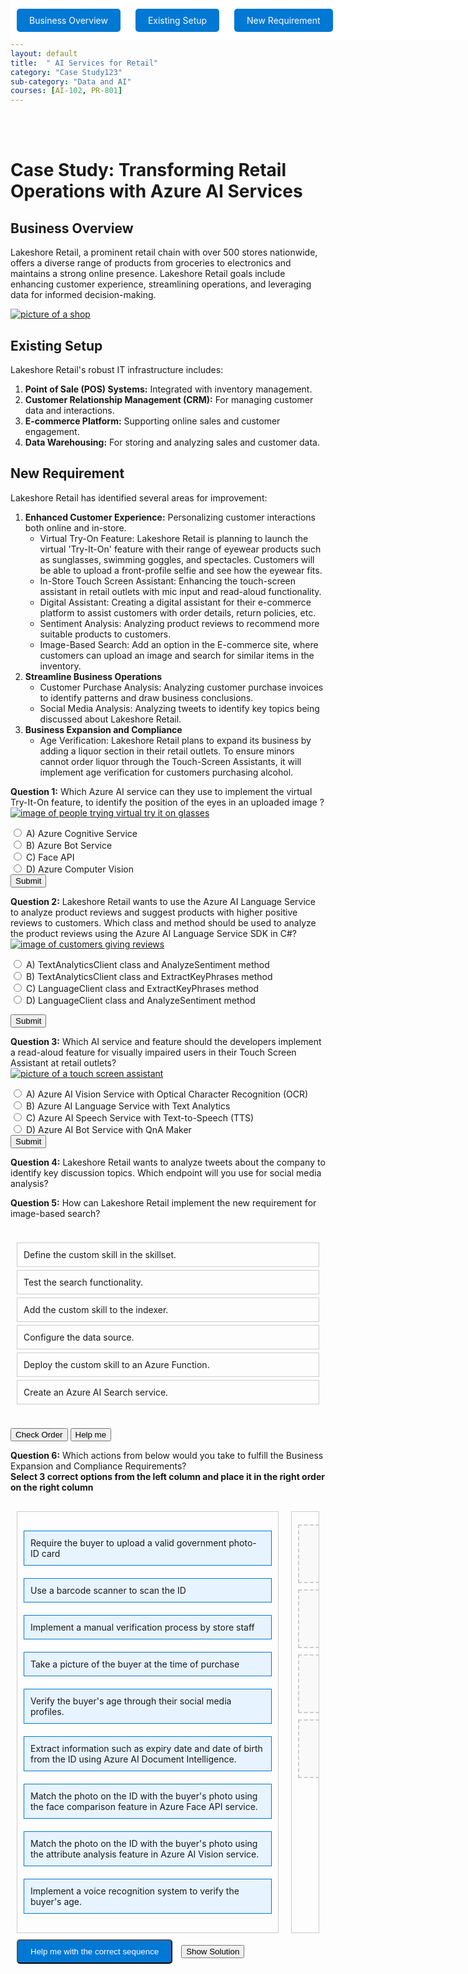 ```yaml
---
layout: default
title:  " AI Services for Retail"
category: "Case Study123"
sub-category: "Data and AI"
courses: [AI-102, PR-801]
---
```


<div class="fixed-buttons">

  <a href="#business" class="button">Business Overview</a>
  <a href="#existing" class="button">Existing Setup</a>
  <a href="#new" class="button">New Requirement</a>
</div>


<br><br>


# Case Study: Transforming Retail Operations with Azure AI Services

## Business Overview
<a id="business"></a>
Lakeshore Retail, a prominent retail chain with over 500 stores nationwide, offers a diverse range of products from groceries to electronics and maintains a strong online presence. Lakeshore Retail goals include enhancing customer experience, streamlining operations, and leveraging data for informed decision-making. <br>

<a href="./images/r1.png">
  <img src="./images/r1.png" alt="picture of a shop">
</a>
<br>

## Existing Setup
<a id="existing"></a>
Lakeshore Retail's robust IT infrastructure includes:
1. **Point of Sale (POS) Systems:** Integrated with inventory management.
2. **Customer Relationship Management (CRM):** For managing customer data and interactions.
3. **E-commerce Platform:** Supporting online sales and customer engagement.
4. **Data Warehousing:** For storing and analyzing sales and customer data.

## New Requirement
<a id="new"></a>
Lakeshore Retail has identified several areas for improvement:
1. **Enhanced Customer Experience:** Personalizing customer interactions both online and in-store.
   - Virtual Try-On Feature: Lakeshore Retail is planning to launch the virtual 'Try-It-On' feature with their range of eyewear products such as sunglasses, swimming goggles, and spectacles. Customers will be able to upload a front-profile selfie and see how the eyewear fits.<br>
   - In-Store Touch Screen Assistant: Enhancing the touch-screen assistant in retail outlets with mic input and read-aloud functionality.<br>
   - Digital Assistant: Creating a digital assistant for their e-commerce platform to assist customers with order details, return policies, etc.<br>
   - Sentiment Analysis: Analyzing product reviews to recommend more suitable products to customers.<br>
   - Image-Based Search: Add an option in the E-commerce site, where customers can upload an image and search for similar items in the inventory.<br>
2. **Streamline Business Operations**
    - Customer Purchase Analysis: Analyzing customer purchase invoices to identify patterns and draw business conclusions.<br>
    - Social Media Analysis: Analyzing tweets to identify key topics being discussed about Lakeshore Retail.<br>
3. **Business Expansion and Compliance**
    - Age Verification: Lakeshore Retail plans to expand its business by adding a liquor section in their retail outlets. To ensure minors cannot order liquor through the Touch-Screen Assistants, it will implement age verification for customers purchasing alcohol.<br>

 

**Question 1:** Which Azure AI service can they use to implement the virtual Try-It-On feature, to identify the position of the eyes in an uploaded image ?<br>
<a href="./images/r2.png">
  <img src="./images/r2.png" alt="image of people trying virtual try it on glasses">
</a>
<br>
<form id="quizForm1">
  <input type="radio" id="q1a" name="q1" value="A">
  <label for="q1a">A) Azure Cognitive Service </label><br>
  <input type="radio" id="q1b" name="q1" value="B">
  <label for="q1b">B) Azure Bot Service</label><br>
  <input type="radio" id="q1c" name="q1" value="C">
  <label for="q1c">C) Face API </label><br>
  <input type="radio" id="q1d" name="q1" value="D">
  <label for="q1d">D) Azure Computer Vision </label><br>
  <button type="button" onclick="checkAnswer('q1', 'C', 'result1')" class="styled-button">Submit</button>
</form>
<p id="result1"></p>

**Question 2:** Lakeshore Retail wants to use the Azure AI Language Service to analyze product reviews and suggest products with higher positive reviews to customers. Which class and method should be used to analyze the product reviews using the Azure AI Language Service SDK in C#?<br>
<a href="./images/r3.png">
  <img src="./images/r3.png" alt="image of customers giving reviews">
</a>
<form id="quizForm2">
  <input type="radio" id="q2a" name="q2" value="A">
  <label for="q2a">A) TextAnalyticsClient class and AnalyzeSentiment method </label><br>
  <input type="radio" id="q2b" name="q2" value="B">
  <label for="q2b">B) TextAnalyticsClient class and ExtractKeyPhrases method</label><br>
  <input type="radio" id="q2c" name="q2" value="C">
  <label for="q2c">C) LanguageClient class and ExtractKeyPhrases method</label><br>
  <input type="radio" id="q2d" name="q2" value="D">
  <label for="q2d">D) LanguageClient class and AnalyzeSentiment method </label><br>

  <button type="button" onclick="checkAnswer('q2', 'A', 'result2')" class="styled-button">Submit</button>
</form>

<p id="result2"></p>

**Question 3:** Which AI service and feature should the developers implement a read-aloud feature for visually impaired users in their Touch Screen Assistant at retail outlets?<br>
<a href="./images/r4.png">
  <img src="./images/r4.png" alt="picture of a touch screen assistant">
</a>
<br>

<form id="quizForm3">
  <input type="radio" id="q3a" name="q3" value="A">
  <label for="q3a">A) Azure AI Vision Service with Optical Character Recognition (OCR) </label><br>
  <input type="radio" id="q3b" name="q3" value="B">
  <label for="q3b">B) Azure AI Language Service with Text Analytics</label><br>
  <input type="radio" id="q3c" name="q3" value="C">
  <label for="q3c">C) Azure AI Speech Service with Text-to-Speech (TTS) </label><br>
  <input type="radio" id="q3d" name="q3" value="D">
  <label for="q3d">D) Azure AI Bot Service with QnA Maker </label><br>
  <button type="button" onclick="checkAnswer('q3', 'C', 'result3')" class="styled-button">Submit</button>
</form>

<p id="result3"></p>

**Question 4:** Lakeshore Retail wants to analyze tweets about the company to identify key discussion topics. Which endpoint will you use for social media analysis?

**Question 5:** How can Lakeshore Retail implement the new requirement for image-based search?

<div class="column1">
  <ul id="sortable-setup" class="styled-list">
    <li class="ui-state-default" data-order="4">Define the custom skill in the skillset.</li>
    <li class="ui-state-default" data-order="6">Test the search functionality.</li>
    <li class="ui-state-default" data-order="5">Add the custom skill to the indexer.</li>
    <li class="ui-state-default" data-order="2">Configure the data source.</li>
    <li class="ui-state-default" data-order="3">Deploy the custom skill to an Azure Function.</li>
    <li class="ui-state-default" data-order="1">Create an Azure AI Search service.</li>
  </ul>
</div>  

<button onclick="checkOrderSetup()">Check Order</button>
<button onclick="helpMeSetup()">Help me</button>
<p id="feedback-setup"></p>


**Question 6:** Which actions from below would you take to fulfill the Business Expansion and Compliance Requirements?<br>
**Select 3 correct options from the left column and place it in the right order on the right column**


<div class="container">
  <!-- Left Column -->
  <div class="column" id="left-column">
    <div class="draggable-item" draggable="true" id="item1">Require the buyer to upload a valid government photo-ID card</div>
    <div class="draggable-item" draggable="true" id="item2">Use a barcode scanner to scan the ID</div>
    <div class="draggable-item" draggable="true" id="item3">Implement a manual verification process by store staff</div>
    <div class="draggable-item" draggable="true" id="item4">Take a picture of the buyer at the time of purchase</div>
    <div class="draggable-item" draggable="true" id="item5">Verify the buyer's age through their social media profiles.</div>
    <div class="draggable-item" draggable="true" id="item6">Extract information such as expiry date and date of birth from the ID using Azure AI Document Intelligence.</div>
    <div class="draggable-item" draggable="true" id="item7">Match the photo on the ID with the buyer's photo using the face comparison feature in Azure Face API service.</div>
    <div class="draggable-item" draggable="true" id="item8">Match the photo on the ID with the buyer's photo using the attribute analysis feature in Azure AI Vision service.</div>
    <div class="draggable-item" draggable="true" id="item9">Implement a voice recognition system to verify the buyer's age.</div>    
  </div>

  <!-- Right Column -->
  <div class="column" id="right-column">
    <div class="placeholder" id="placeholder1" data-accept="item1"></div>
    <div class="placeholder" id="placeholder2" data-accept="item6"></div>
    <div class="placeholder" id="placeholder3" data-accept="item4"></div>
    <div class="placeholder" id="placeholder7" data-accept="item4"></div>
  </div>
</div>
<button class="button" id="helpButton">Help me with the correct sequence</button>
<button onclick="toggleSolution('solution1')">Show Solution</button>
<div id="solution1" style="display:none;">
  <p>1. Require the buyer to upload a valid government photo-ID card</p>
  <p>2. Extract information such as expiry date and date of birth from the ID using Azure AI Document Intelligence.</p>
  <p>3. Take a picture of the buyer at the time of purchase.</p>
  <p>4. Match the photo on the ID with the buyer's photo using the face comparison feature in Azure Face API service.</p>
</div>


<!--<button class="button" id="clearButton">Clear All</button> -->


  <script src="https://code.jquery.com/jquery-3.6.0.min.js"></script>
  <script src="https://code.jquery.com/ui/1.12.1/jquery-ui.min.js"></script>
  <link rel="stylesheet" href="https://code.jquery.com/ui/1.12.1/themes/base/jquery-ui.css">

  
<script>
  
  function checkAnswer(question, correctAnswer, resultId) {
    var radios = document.getElementsByName(question);
    var result = document.getElementById(resultId);
    var selected = false;

    for (var i = 0; i < radios.length; i++) {
      if (radios[i].checked) {
        selected = true;
        if (radios[i].value === correctAnswer) {
          result.textContent = 'Correct!';
          result.style.color = 'green';
        } else {
          result.textContent = 'Incorrect. Try again!';
          result.style.color = 'red';
        }
        break;
      }
    }

    if (!selected) {
      result.textContent = 'Please select an answer.';
      result.style.color = 'orange';
    }
  }


      $(function() {
      $("#sortable-setup").sortable();
      $("#sortable-setup").disableSelection();
    });


    function checkOrderSetup() {
      var items = $("#sortable-setup li");
      var correct = true;
      items.each(function(index) {
        if ($(this).data("order") !== index + 1) {
          correct = false;
        }
      });
      var feedback = document.getElementById("feedback-setup");
      if (correct) {
        feedback.textContent = "Correct order!";
        feedback.style.color = "green";
      } else {
        feedback.textContent = "Incorrect order. Try again.";
        feedback.style.color = "red";
      }
    }

    function helpMeSetup() {
      var items = $("#sortable-setup li").sort(function(a, b) {
        return $(a).data("order") - $(b).data("order");
      });
      $("#sortable-setup").html(items);
      document.getElementById("feedback-setup").textContent = "Here is the correct order.";
      document.getElementById("feedback-setup").style.color = "blue";
    }

     // Add drag-and-drop functionality
  const draggableItems = document.querySelectorAll('.draggable-item');
  const placeholders = document.querySelectorAll('.placeholder');

  draggableItems.forEach((item) => {
    item.addEventListener('dragstart', (e) => {
      e.dataTransfer.setData('text/plain', e.target.id);
      setTimeout(() => {
        item.style.display = 'none';
      }, 0);
    });

    item.addEventListener('dragend', (e) => {
      item.style.display = 'block';
    });
  });

  placeholders.forEach((placeholder) => {
    placeholder.addEventListener('dragover', (e) => {
      e.preventDefault();
      placeholder.classList.add('over');
    });

    placeholder.addEventListener('dragleave', (e) => {
      placeholder.classList.remove('over');
    });

    placeholder.addEventListener('drop', (e) => {
      e.preventDefault();
      const itemId = e.dataTransfer.getData('text/plain');
      const draggedItem = document.getElementById(itemId);

       if (placeholder.dataset.accept === itemId) {
        placeholder.appendChild(draggedItem);
        placeholder.classList.remove('over');
        placeholder.textContent = `${draggedItem.textContent}`;
      } else {
        alert(`Incorrect option, Try again !`);
        placeholder.classList.remove('over');
      }
      
      
    });
  });

 const helpButton = document.getElementById('helpButton');
  helpButton.addEventListener('click', () => {
    placeholders.forEach((placeholder) => {
      const correctItemId = placeholder.dataset.accept;
      const correctItem = document.getElementById(correctItemId);

      if (!placeholder.contains(correctItem)) {
        placeholder.appendChild(correctItem);
        placeholder.textContent = `${correctItem.textContent}`;
      }
    });
  });


 
</script>

<style>
.fixed-buttons {
  position: fixed;
  top: 0;
  width: 100%;
  background-color: white; /* Optional: to match the background */
  display: flex;
  padding: 10px 0;
  z-index: 1000; /* Ensure it stays on top of other content */
}

.button {
  margin: 0 10px;
  padding: 10px 20px;
  background-color: #0078d4;
  color: white;
  text-decoration: none;
  border-radius: 5px;
}

.button:hover {
  background-color: #0056b3;
}

    .column1 {
      flex: 1;
      padding: 10px;
    }

    .styled-list {
      list-style-type: none;
      padding: 0;
    }
    .styled-list li {
      margin: 5px 0;
      padding: 10px;
      border: 1px solid #ccc;
      cursor: move;
    }

    .container {
    display: flex;
    justify-content: space-around;
    margin-top: 20px;
  }

  .column {
    flex: 1;
    margin: 10px;
    padding: 10px;
    border: 1px solid #ccc;
    min-height: 300px;
  }

  .draggable-item {
    margin: 20px 0;
    padding: 10px;
    border: 1px solid #0078d4;
    background-color: #e7f3ff;
    cursor: grab;
  }

  .placeholder {
    margin: 10px 0;
    padding: 20px;
    border: 2px dashed #ccc;
    background-color: #f9f9f9;
    text-align: center;
    min-height: 50px;
  }

  .placeholder.over {
    border-color: #0078d4;
    background-color: #d4e8ff;
  }

</style>
